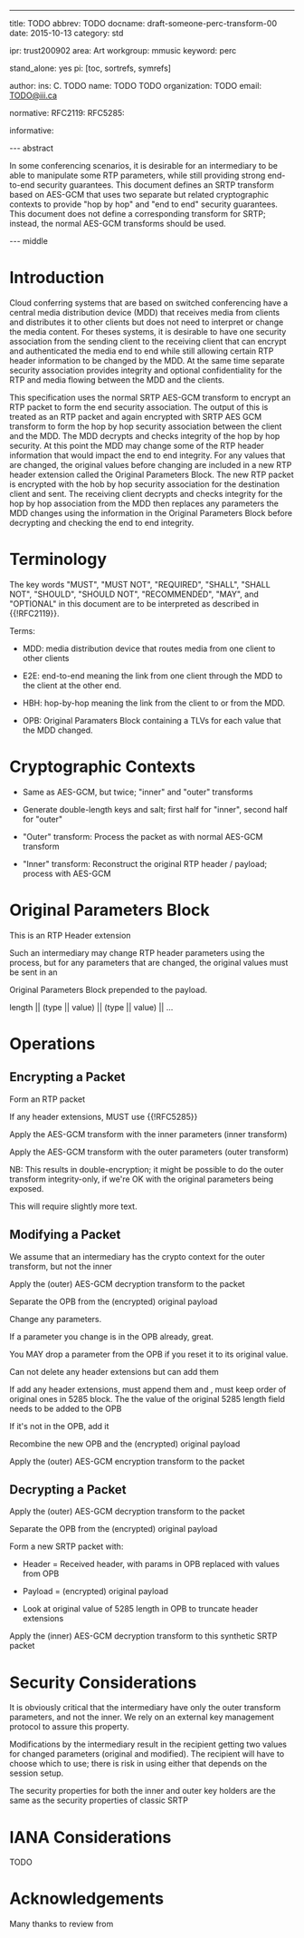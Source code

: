 ---
title: TODO 
abbrev: TODO 
docname: draft-someone-perc-transform-00
date: 2015-10-13
category: std

ipr: trust200902
area: Art
workgroup: mmusic
keyword: perc 

stand_alone: yes
pi: [toc, sortrefs, symrefs]

author:
    ins: C. TODO
    name: TODO TODO
    organization: TODO
    email: TODO@iii.ca


normative:
  RFC2119:
  RFC5285:
 
informative:

--- abstract

In some conferencing scenarios, it is desirable for an intermediary to be able to manipulate some RTP parameters, while still providing strong end-to-end security guarantees.  This document defines an SRTP transform based on AES-GCM that uses two separate but related cryptographic contexts to provide "hop by hop" and "end to end" security guarantees.  This document does not define a corresponding transform for SRTP; instead, the normal AES-GCM transforms should be used.


--- middle

Introduction
========

Cloud conferring systems that are based on switched conferencing have a central media distribution device (MDD) that receives media from clients and distributes it to other clients but does not need to interpret or change the media content. For theses systems, it is desirable to have one security association from the sending client to the receiving client that can encrypt and authenticated the media end to end while still allowing certain RTP header information to be changed by the MDD. At the same time separate security association provides integrity and optional confidentiality for the RTP and media flowing between the MDD and the clients.

This specification uses the normal SRTP AES-GCM transform to encrypt an RTP packet to form the end security association. The output of this is treated as an RTP packet and again encrypted with SRTP AES GCM transform to form the hop by hop security association between the client and the MDD. The MDD decrypts and checks integrity of the hop by hop security. At this point the MDD may change some of the RTP header information that would impact the end to end integrity. For any values that are changed, the original values before changing are included in a new RTP header extension called the Original Parameters Block. The new RTP packet is encrypted with the hob by hop security association for the destination client and sent. The receiving client decrypts and checks integrity for the hop by hop association from the MDD then replaces any parameters the MDD changes using the information in the Original Parameters Block before decrypting and checking the end to end integrity.


Terminology
==========

The key words "MUST", "MUST NOT", "REQUIRED", "SHALL", "SHALL NOT", "SHOULD", "SHOULD NOT", "RECOMMENDED", "MAY", and "OPTIONAL" in this document are to be interpreted as described in {{!RFC2119}}.

Terms:

* MDD: media distribution device that routes media from one client to other clients 

* E2E: end-to-end meaning the link from one client through the MDD to the client at the other end. 

* HBH: hop-by-hop meaning the link from the client to or from the MDD. 

* OPB: Original Paramaters Block containing a TLVs for each value that the MDD changed. 

Cryptographic Contexts
=================

* Same as AES-GCM, but twice; "inner" and "outer" transforms

*  Generate double-length keys and salt; first half for "inner", second half for "outer" 

* "Outer" transform: Process the packet as with normal AES-GCM transform

*  "Inner" transform: Reconstruct the original RTP header / payload; process with AES-GCM 


Original Parameters Block
==================

This is an RTP Header extension

Such an intermediary may change RTP header  parameters using the process, but for any parameters that are changed, the original values must be sent in an

Original Parameters Block prepended to the payload.

length || (type  || value) || (type || value) || ...


Operations
=======


Encrypting a Packet
----------------

Form an RTP packet

If any header extensions, MUST use {{!RFC5285}}

Apply the AES-GCM transform with the inner parameters (inner transform)

Apply the AES-GCM transform with the outer parameters (outer transform)

NB: This results in double-encryption; it might be possible to do the outer transform integrity-only, if we're OK with the original parameters being exposed.

This will require slightly more text.

Modifying a Packet
----------------

We assume that an intermediary has the crypto context for the outer transform, but not the inner

Apply the (outer) AES-GCM decryption transform to the packet

Separate the OPB from the (encrypted) original payload

Change any parameters.

If a parameter you change is in the OPB already, great.

You MAY drop a parameter from the OPB if you reset it to its original value.

Can not delete any header extensions but can add them 

If add any header extensions, must append them and , must keep order of original ones in 5285 block. The the value of the original 5285 length field needs to be added to the OPB

If it's not in the OPB, add it

Recombine the new OPB and the (encrypted) original payload

Apply the (outer) AES-GCM encryption transform to the packet

Decrypting a Packet
-----------------

Apply the (outer) AES-GCM decryption transform to the packet

Separate the OPB from the (encrypted) original payload

Form a new SRTP packet with:

* Header = Received header, with params in OPB replaced with values from OPB

* Payload = (encrypted) original payload

* Look at original value of 5285 length in OPB to truncate header extensions

Apply the (inner) AES-GCM decryption transform to this synthetic SRTP packet

Security Considerations
================

It is obviously critical that the intermediary have only the outer transform parameters, and not the inner.  We rely on an external key management protocol to assure this property.

Modifications by the intermediary result in the recipient getting two values for changed parameters (original and modified).  The recipient will have to choose which to use; there is risk in using either that depends on the session setup.

The security properties for both the inner and outer key holders are the same as the security properties of classic SRTP

IANA Considerations
==============

TODO



Acknowledgements
=============

Many thanks to review from
